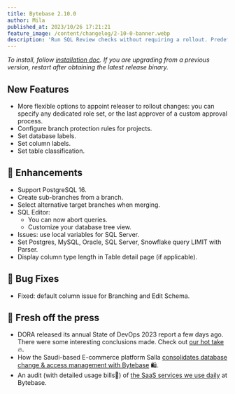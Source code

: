 ```yaml
---
title: Bytebase 2.10.0
author: Mila
published_at: 2023/10/26 17:21:21
feature_image: /content/changelog/2-10-0-banner.webp
description: 'Run SQL Review checks without requiring a rollout. Predefine table templates.'
---
```


_To install, follow [installation doc](/docs/get-started/install/overview). If you are upgrading from a previous version, restart after obtaining the latest release binary._

## New Features

- More flexible options to appoint releaser to rollout changes: you can specify any dedicated role set, or the last approver of a custom approval process.
- Configure branch protection rules for projects.
- Set database labels.
- Set column labels.
- Set table classification.

## 🎄 Enhancements

- Support PostgreSQL 16.
- Create sub-branches from a branch.
- Select alternative target branches when merging.
- SQL Editor:
  - You can now abort queries.
  - Customize your database tree view.
- Issues: use local variables for SQL Server.
- Set Postgres, MySQL, Oracle, SQL Server, Snowflake query LIMIT with Parser.
- Display column type length in Table detail page (if applicable).

## 🐞 Bug Fixes

- Fixed: default column issue for Branching and Edit Schema.

## 📰 Fresh off the press

- DORA released its annual State of DevOps 2023 report a few days ago. There were some interesting conclusions made. Check out [our hot take](/blog/dora-state-of-devops-2023/) 🔥.
- How the Saudi-based E-commerce platform Salla [consolidates database change & access management with Bytebase](/blog/salla-case-study/) 🛍️.
- An audit (with detailed usage bills💸) of [the SaaS services we use daily](/blog/saas-services-behind-startup-2023) at Bytebase.